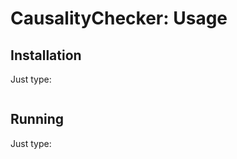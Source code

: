 # CausalityChecker: Usage

## Installation

Just type:
```gmake distclean && gmake all
```

## Running

Just type:
```./check_causality /path/to/file/to/check
```
